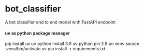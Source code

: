 # bot_classifier
A bot classifier end to end model with FastAPI endpoint


#### uv as python package manager
pip install uv
uv python install 3.9
uv python pin 3.9
un venv
source .venv/bin/activate
uv pip install -r requirements.txt 